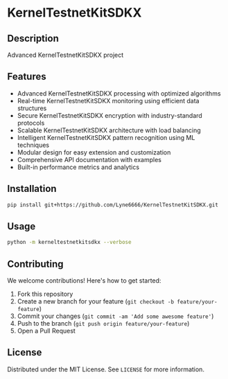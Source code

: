# KernelTestnetKitSDKX

## Description

Advanced KernelTestnetKitSDKX project

## Features

- Advanced KernelTestnetKitSDKX processing with optimized algorithms
- Real-time KernelTestnetKitSDKX monitoring using efficient data structures
- Secure KernelTestnetKitSDKX encryption with industry-standard protocols
- Scalable KernelTestnetKitSDKX architecture with load balancing
- Intelligent KernelTestnetKitSDKX pattern recognition using ML techniques
- Modular design for easy extension and customization
- Comprehensive API documentation with examples
- Built-in performance metrics and analytics
## Installation

```bash
pip install git+https://github.com/Lyne6666/KernelTestnetKitSDKX.git
```

## Usage

```bash
python -m kerneltestnetkitsdkx --verbose
```

## Contributing

We welcome contributions! Here's how to get started:

1. Fork this repository
2. Create a new branch for your feature (`git checkout -b feature/your-feature`)
3. Commit your changes (`git commit -am 'Add some awesome feature'`)
4. Push to the branch (`git push origin feature/your-feature`)
5. Open a Pull Request

## License

Distributed under the MIT License. See `LICENSE` for more information.
